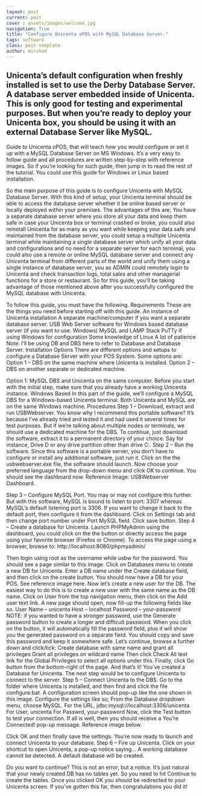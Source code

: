 ```yaml
---
layout: post
current: post
cover : assets/images/welcome.jpg
navigation: True
title: "Configure Unicenta oPOS with MySQL Database Server."
tags: software
class: post-template
author: mirshad
---
```


Unicenta’s default configuration when freshly installed is set to use the Derby Database Server. A database server embedded inside of Unicenta. This is only good for testing and experimental purposes. But when you’re ready to deploy your Unicenta box, you should be using it with an external Database Server like MySQL.
---
Guide to Unicenta oPOS, that will teach how you would configure or set it up with a MySQL Database Server on MS Windows. It’s a very easy to follow guide and all procedures are written step-by-step with reference images. So if you’re looking for such guide, then jump in to read the rest of the tutorial. You could use this guide for Windows or Linux based installation.

So the main purpose of this guide is to configure Unicenta with MySQL Database Server.
With this kind of setup, your Unicenta terminal should be able to access the database server whether it be online based server or locally deployed within your premises.
The advantages of this are; You have a separate database server where you store all your data and keep them safe in case your Unicenta box or terminal crashed or broke, you could also reinstall Unicenta for as many as you want while keeping your data safe and maintained from the database server, you could setup a multiple Unicenta terminal while maintaining a single database server which unify all your data and configurations and no need for a separate server for each terminal, you could also use a remote or online MySQL database server and connect any Unicenta terminal from different parts of the world and unify them using a single instance of database server, you as ADMIN could remotely login to Unicenta and check transaction logs, total sales and other managerial functions for a store or restaurant.
So for this guide, you’ll be taking advantage of those mentioned above after you successfully configured the MySQL database with Unicenta.

To follow this guide, you must have the following.
Requirements
These are the things you need before starting off with this guide.
An instance of Unicenta installation
A separate machine/computer if you want a separate database server.
USB Web Server software for Windows based database server (if you want to use. Windows)
MySQL and LAMP Stack
PuTTy if using Windows for configuration
Some knowledge of Linux
A lot of patience
Note: I’ll be using DB and DBS here to refer to Database and Database Server.
Installation Options
There are different options and setups to configure a Database Server with your POS System.
Some options are:
Option 1 – DBS on the same machine where Unicenta is installed.
Option 2 – DBS on another separate or dedicated machine.


Option 1: MySQL DBS and Unicenta on the same computer.
Before you start with the initial step, make sure that you already have a working Unicenta instance.
Windows Based
In this part of the guide, we’ll configure a MySQL DBS for a Windows-based Unicenta terminal.
Both Unicenta and MySQL are on the same Windows machine.
Procedures
Step 1 – Download, extract and run USBWebserver.
You know why I recommend this portable software? It’s because I’ve already tried and tested it and had used it several times for test purposes.
But if we’re talking about multiple nodes or terminals, we should use a dedicated machine for the DBS.
To continue, just download the software, extract it to a permanent directory of your choice. Say for instance, Drive D or any drive partition other than drive C:.
Step 2 – Run the software.
Since this software is a portable server, you don’t have to configure or install any additional software, just run it.
Click on the the usbwebserver.exe file, the software should launch.
Now choose your preferred language from the drop-down menu and click OK to continue.
You should see the dashboard now.
Reference Image: USBWebserver Dashboard.

Step 3 – Configure MySQL Port.
You may or may not configure this further. But with this software, MySQL is bound to listen to port: 3307 whereas MySQL’s default listening port is 3306.
If you want to change it back to the default port, then configure it from the dashboard.
Click on Settings tab and then change port number under Port MySQL field.
Click save button.
Step 4 – Create a database for Unicenta.
Launch PHPMyAdmin using the dashboard, you could click on the the button or directly access the page using your favorite browser (Firefox or Chrome).
To access the page using a browser, browse to:
http://localhost:8080/phpmyadmin/

Then login using root as the username while usbw for the password. You should see a page similar to this image.
Click on Databases menu to create a new DB for Unicenta. Enter a DB name under the Create database field, and then click on the create button. You should now have a DB for your POS. See reference image here.
Now let’s create a new user for the DB. The easiest way to do this is to create a new user with the same name as the DB name.
Click on User from the top navigation menu, then click on the Add user text link. A new page should open, now fill-up the following fields like so.
User Name – unicenta
Host – localhost
Password – your-password
NOTE: if you wanted to have a stronger password, use the Generate password button to create a longer and difficult password. When you click on the button, it will automatically fill the password field, plus it will show you the generated password on a separate field. You should copy and save this password and keep it somewhere safe.
Let’s continue, browse a further down and click/tick:
Create database with same name and grant all privileges
Grant all privileges on wildcard name
Then click Check All text link for the Global Privileges to select all options under this. Finally, click Go button from the bottom-right of the page.
And that’s it! You’ve created a Database for Unicenta. The next step would be to configure Unicenta to connect to the server.
Step 5 – Connect Unicenta to the DBS.
Go to the folder where Unicenta is installed, and then find and click the file configure.bat.
A configuration screen should pop-up like the one shown in this image.
Configure the settings like so;
From the Database dropdown menu, choose MySQL.
For the URL, jdbc:mysql://localhost:3306/unicenta
For User, unicenta
For Passwrd, your-password
Now, click the Test button to test your connection. If all is well, then you should receive a You’re Connected! pop-up message. Reference image below.

Click OK and then finally save the settings. You’re now ready to launch and connect Unicenta to your database.
Step 6 – Fire up Unicenta.
Click on your shortcut to open Unicenta, a pop-up notice saying…
A working database cannot be detected. 
A default database will be created. 

Do you want to continue?
This is not an error, but a notice. It’s just natural that your newly created DB has no tables yet. So you need to hit Continue to create the tables.
Once you clicked OK you should be redirected to your Unicenta screen. If you’ve gotten this far, then congratulations you did it!
